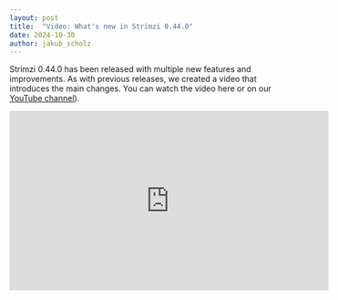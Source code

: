 ```yaml
---
layout: post
title:  "Video: What's new in Strimzi 0.44.0"
date: 2024-10-30
author: jakub_scholz
---
```


Strimzi 0.44.0 has been released with multiple new features and improvements.
As with previous releases, we created a video that introduces the main changes.
You can watch the video here or on our [YouTube channel](https://youtu.be/TLYyJCdsrKA)).

<!--more-->

<iframe width="560" height="315" src="https://www.youtube.com/embed/TLYyJCdsrKA" frameborder="0" allow="accelerometer; autoplay; encrypted-media; gyroscope; picture-in-picture" allowfullscreen></iframe>
